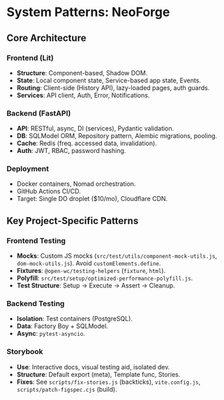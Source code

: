 # System Patterns: NeoForge

## Core Architecture

### Frontend (Lit)
- **Structure**: Component-based, Shadow DOM.
- **State**: Local component state, Service-based app state, Events.
- **Routing**: Client-side (History API), lazy-loaded pages, auth guards.
- **Services**: API client, Auth, Error, Notifications.

### Backend (FastAPI)
- **API**: RESTful, async, DI (services), Pydantic validation.
- **DB**: SQLModel ORM, Repository pattern, Alembic migrations, pooling.
- **Cache**: Redis (freq. accessed data, invalidation).
- **Auth**: JWT, RBAC, password hashing.

### Deployment
- Docker containers, Nomad orchestration.
- GitHub Actions CI/CD.
- Target: Single DO droplet ($10/mo), Cloudflare CDN.

## Key Project-Specific Patterns

### Frontend Testing
- **Mocks**: Custom JS mocks (`src/test/utils/component-mock-utils.js`, `dom-mock-utils.js`). Avoid `customElements.define`.
- **Fixtures**: `@open-wc/testing-helpers` (`fixture`, `html`).
- **Polyfill**: `src/test/setup/optimized-performance-polyfill.js`.
- **Test Structure**: Setup -> Execute -> Assert -> Cleanup.

### Backend Testing
- **Isolation**: Test containers (PostgreSQL).
- **Data**: Factory Boy + SQLModel.
- **Async**: `pytest-asyncio`.

### Storybook
- **Use**: Interactive docs, visual testing aid, isolated dev.
- **Structure**: Default export (meta), Template func, Stories.
- **Fixes**: See `scripts/fix-stories.js` (backticks), `vite.config.js`, `scripts/patch-figspec.cjs` (build).
